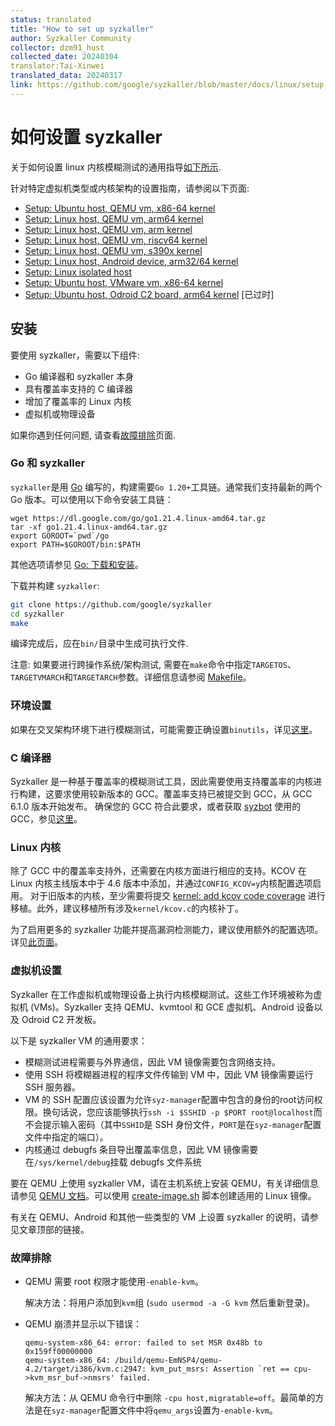```yaml
---
status: translated
title: "How to set up syzkaller"
author: Syzkaller Community
collector: dzm91_hust
collected_date: 20240304
translator:Tai-Xinwei
translated_data: 20240317
link: https://github.com/google/syzkaller/blob/master/docs/linux/setup.md
---
```


# 如何设置 syzkaller

关于如何设置 linux 内核模糊测试的通用指导[如下所示](setup.md#install).

针对特定虚拟机类型或内核架构的设置指南，请参阅以下页面:

- [Setup: Ubuntu host, QEMU vm, x86-64 kernel](setup_ubuntu-host_qemu-vm_x86-64-kernel.md)
- [Setup: Linux host, QEMU vm, arm64 kernel](setup_linux-host_qemu-vm_arm64-kernel.md)
- [Setup: Linux host, QEMU vm, arm kernel](setup_linux-host_qemu-vm_arm-kernel.md)
- [Setup: Linux host, QEMU vm, riscv64 kernel](setup_linux-host_qemu-vm_riscv64-kernel.md)
- [Setup: Linux host, QEMU vm, s390x kernel](setup_linux-host_qemu-vm_s390x-kernel.md)
- [Setup: Linux host, Android device, arm32/64 kernel](setup_linux-host_android-device_arm-kernel.md)
- [Setup: Linux isolated host](setup_linux-host_isolated.md)
- [Setup: Ubuntu host, VMware vm, x86-64 kernel](setup_ubuntu-host_vmware-vm_x86-64-kernel.md)
- [Setup: Ubuntu host, Odroid C2 board, arm64 kernel](setup_ubuntu-host_odroid-c2-board_arm64-kernel.md) [已过时]

## 安装

要使用 syzkaller，需要以下组件:

 - Go 编译器和 syzkaller 本身
 - 具有覆盖率支持的 C 编译器
 - 增加了覆盖率的 Linux 内核
 - 虚拟机或物理设备

如果你遇到任何问题, 请查看[故障排除](/docs/troubleshooting.md)页面.

### Go 和 syzkaller

`syzkaller`是用 [Go](https://golang.org) 编写的，构建需要`Go 1.20+`工具链。通常我们支持最新的两个 Go 版本。可以使用以下命令安装工具链：

```
wget https://dl.google.com/go/go1.21.4.linux-amd64.tar.gz
tar -xf go1.21.4.linux-amd64.tar.gz
export GOROOT=`pwd`/go
export PATH=$GOROOT/bin:$PATH
```

其他选项请参见 [Go: 下载和安装](https://golang.org/doc/install)。

下载并构建 `syzkaller`:

``` bash
git clone https://github.com/google/syzkaller
cd syzkaller
make
```

编译完成后，应在`bin/`目录中生成可执行文件.

注意: 如果要进行跨操作系统/架构测试, 需要在`make`命令中指定`TARGETOS`、`TARGETVMARCH`和`TARGETARCH`参数。详细信息请参阅 [Makefile](/Makefile)。

### 环境设置

如果在交叉架构环境下进行模糊测试，可能需要正确设置`binutils`，详见[这里](coverage.md#binutils)。

### C 编译器

Syzkaller 是一种基于覆盖率的模糊测试工具，因此需要使用支持覆盖率的内核进行构建，这要求使用较新版本的 GCC。覆盖率支持已被提交到 GCC，从 GCC 6.1.0 版本开始发布。
确保您的 GCC 符合此要求，或者获取 [syzbot](/docs/syzbot.md) 使用的 GCC，参见[这里](/docs/syzbot.md#crash-does-not-reproduce)。

### Linux 内核

除了 GCC 中的覆盖率支持外，还需要在内核方面进行相应的支持。KCOV 在 Linux 内核主线版本中于 4.6 版本中添加，并通过`CONFIG_KCOV=y`内核配置选项启用。
对于旧版本的内核，至少需要将提交 [kernel: add kcov code coverage](https://github.com/torvalds/linux/commit/5c9a8750a6409c63a0f01d51a9024861022f6593) 进行移植。此外，建议移植所有涉及`kernel/kcov.c`的内核补丁。

为了启用更多的 syzkaller 功能并提高漏洞检测能力，建议使用额外的配置选项。详见[此页面](kernel_configs.md)。

### 虚拟机设置

Syzkaller 在工作虚拟机或物理设备上执行内核模糊测试。这些工作环境被称为虚拟机 (VMs)。Syzkaller 支持 QEMU、kvmtool 和 GCE 虚拟机、Android 设备以及 Odroid C2 开发板。

以下是 syzkaller VM 的通用要求：

 - 模糊测试进程需要与外界通信，因此 VM 镜像需要包含网络支持。
 - 使用 SSH 将模糊器进程的程序文件传输到 VM 中，因此 VM 镜像需要运行 SSH 服务器。
 - VM 的 SSH 配置应该设置为允许`syz-manager`配置中包含的身份的root访问权限。换句话说，您应该能够执行`ssh -i $SSHID -p $PORT root@localhost`而不会提示输入密码（其中`SSHID`是 SSH 身份文件，`PORT`是在`syz-manager`配置文件中指定的端口）。
 - 内核通过 debugfs 条目导出覆盖率信息，因此 VM 镜像需要在`/sys/kernel/debug`挂载 debugfs 文件系统

要在 QEMU 上使用 syzkaller VM，请在主机系统上安装 QEMU，有关详细信息请参见 [QEMU 文档](http://wiki.qemu.org/Manual)。可以使用 [create-image.sh](/tools/create-image.sh) 脚本创建适用的 Linux 镜像。

有关在 QEMU、Android 和其他一些类型的 VM 上设置 syzkaller 的说明，请参见文章顶部的链接。

### 故障排除

* QEMU 需要 root 权限才能使用`-enable-kvm`。

    解决方法：将用户添加到`kvm`组 (`sudo usermod -a -G kvm` 然后重新登录)。

* QEMU 崩溃并显示以下错误：

    ```
    qemu-system-x86_64: error: failed to set MSR 0x48b to 0x159ff00000000
    qemu-system-x86_64: /build/qemu-EmNSP4/qemu-4.2/target/i386/kvm.c:2947: kvm_put_msrs: Assertion `ret == cpu->kvm_msr_buf->nmsrs' failed.
   ```

    解决方法：从 QEMU 命令行中删除 `-cpu host,migratable=off`。最简单的方法是在`syz-manager`配置文件中将`qemu_args`设置为`-enable-kvm`。
